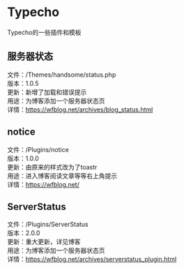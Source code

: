 # Typecho
Typecho的一些插件和模板

## 服务器状态
文件：/Themes/handsome/status.php  
版本：1.0.5  
更新：新增了加载和错误提示  
用途：为博客添加一个服务器状态页  
详情：https://wfblog.net/archives/blog_status.html  
  
## notice
文件：/Plugins/notice  
版本：1.0.0  
更新：由原来的样式改为了toastr  
用途：进入博客阅读文章等等右上角提示  
详情：https://wfblog.net/  

## ServerStatus
文件：/Plugins/ServerStatus  
版本：2.0.0  
更新：重大更新，详见博客  
用途：为博客添加一个服务器状态页  
详情：https://wfblog.net/archives/serverstatus_plugin.html  

